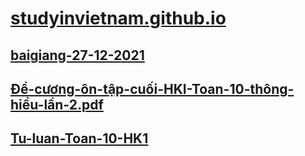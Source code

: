 # [studyinvietnam.github.io](https://studyinvietnam.github.io/)
## [baigiang-27-12-2021](https://studyinvietnam.github.io/class10/toan/baigiang-27-12-2021/Unnamed.pdf)
## [Đề-cương-ôn-tập-cuối-HKI-Toan-10-thông-hiểu-lần-2.pdf](https://studyinvietnam.github.io/class10/toan/Đề-cương-ôn-tập-cuối-HKI-Toan-10-thông-hiểu-lần-2.pdf)
## [Tu-luan-Toan-10-HK1](https://studyinvietnam.github.io/class10/toan/Tu-luan-Toan-10-HK1/)
